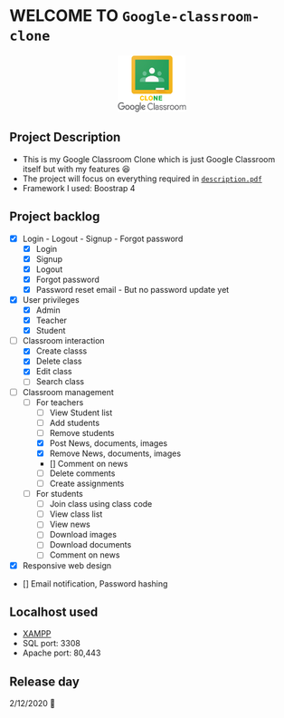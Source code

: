 # WELCOME TO `Google-classroom-clone`

<p align = "center">
  <img src = "./sign_up_in/image/icon.png" width = "120" height = "100"/>
</p>

## Project Description
* This is my Google Classroom Clone which is just Google Classroom itself but with my features :laughing:
* The project will focus on everything required in [`description.pdf`](description.pdf)
* Framework I used: Boostrap 4

## Project backlog

- [x] Login - Logout - Signup - Forgot password
  - [x] Login
  - [x] Signup
  - [x] Logout
  - [x] Forgot password 
  - [x] Password reset email - But no password update yet
- [x] User privileges 
  - [x] Admin
  - [x] Teacher
  - [x] Student
- [ ] Classroom interaction
  - [x] Create classs
  - [x] Delete class
  - [x] Edit class
  - [ ] Search class
- [ ] Classroom management
  - [ ] For teachers
    - [ ] View Student list
    - [ ] Add students
    - [ ] Remove students
    - [x] Post News, documents, images
    - [x] Remove News, documents, images
    - [] Comment on news
    - [ ] Delete comments
    - [ ] Create assignments
  - [ ] For students
    - [ ] Join class using class code
    - [ ] View class list
    - [ ] View news
    - [ ] Download images
    - [ ] Download documents
    - [ ] Comment on news
- [x] Responsive web design
- [] Email notification, Password hashing

## Localhost used
* [XAMPP](https://www.apachefriends.org/download.html) 
* SQL port: 3308
* Apache port: 80,443

## Release day
2/12/2020 :bicyclist:

